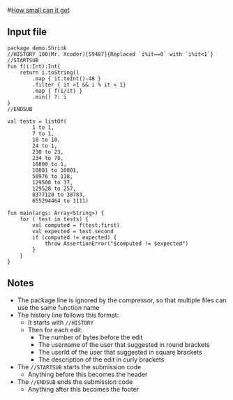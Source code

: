 #[How small can it get](https://codegolf.stackexchange.com/questions/151849/how-small-can-it-get/151858#151858)
## Input file
    package demo.Shrink
    //HISTORY 100(Mr. Xcoder)[59487]{Replaced `i%it==0` with `i%it<1`}
    //STARTSUB
    fun f(i:Int):Int{
        return i.toString()
            .map { it.toInt()-48 }
            .filter { it >1 && i % it < 1}
            .map { f(i/it) }
            .min() ?: i
    }
    //ENDSUB
    
    val tests = listOf(
            1 to 1,
            7 to 1,
            10 to 10,
            24 to 1,
            230 to 23,
            234 to 78,
            10800 to 1,
            10801 to 10801,
            50976 to 118,
            129500 to 37,
            129528 to 257,
            8377128 to 38783,
            655294464 to 1111)
    
    fun main(args: Array<String>) {
        for ( test in tests) {
            val computed = f(test.first)
            val expected = test.second
            if (computed != expected) {
                throw AssertionError("$computed != $expected")
            }
        }
    }
    
## Notes

- The package line is ignored by the compressor, so that multiple files can use the same function name
- The history line follows this format:
  - It starts with `//HISTORY`
  - Then for each edit:
    - The number of bytes before the edit
    - The username of the user that suggested in round brackets
    - The userId of the user that suggested in square brackets
    - The description of the edit in curly brackets
- The `//STARTSUB` starts the submission code
  - Anything before this becomes the header
- The `//ENDSUB` ends the submission code
  - Anything after this becomes the footer